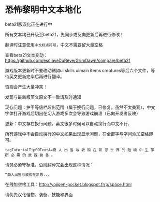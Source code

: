 恐怖黎明中文本地化
===

beta21版汉化正在进行中

所有文本均已升级至beta21，先同步或反向更新后再进行修改！

翻译时注意使用`中文标点符号`，中文不需要留大量空格

查看beta21文本变动：https://github.com/esclaveDuReve/GrimDawn/compare/beta21

游戏版本更新时不要改动诸如ui skills uimain items creatures等后六个文件，等待英文更新完毕后再进行翻译。

否则会产生大量冲突！

发现与最新版英文原文不一致请及时通知

现存问题：护甲等级栏超出范围（属于换行问题，已修复。虽然不太美观），中文字体打开游戏后切出在切入游戏多次会导致游戏崩溃（已向开发者反映）

更新：中文存在换行问题，英文很多时候可以自动换行而中文不行，

所有游戏中不会自动换行的中文如果出现显示问题，在全部字与字间添加空格即可。

`tagTutorialTip09TextA=商 人 出 售 与 收 购 在 凯 恩 世 界 的 险 境 中 生 存 所 必 需 的 武 器 装 备 。`

请务必遵守标准，否则翻译完会出现这种情况：

`“商人出售与收购在凯恩...`

在线加空格工具：http://yojigen-pocket.blogspot.fr/p/space.html


请优先汉化怪物、装备、技能和界面
